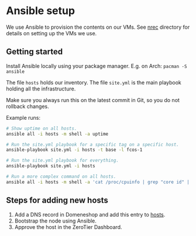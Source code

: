# Ansible setup

We use Ansible to provision the contents on our VMs. See [nrec](../nrec/)
directory for details on setting up the VMs we use.

## Getting started

Install Ansible locally using your package manager. E.g. on Arch:
`pacman -S ansible`

The file `hosts` holds our inventory. The file `site.yml` is the main playbook
holding all the infrastructure.

Make sure you always run this on the latest commit in Git, so you do not
rollback changes.

Example runs:

```bash
# Show uptime on all hosts.
ansible all -i hosts -m shell -a uptime

# Run the site.yml playbook for a specific tag on a specific host.
ansible-playbook site.yml -i hosts -t base -l fcos-1

# Run the site.yml playbook for everything.
ansible-playbook site.yml -i hosts

# Run a more complex command on all hosts.
ansible all -i hosts -m shell -a 'cat /proc/cpuinfo | grep "core id" | wc -l'
```

## Steps for adding new hosts

1. Add a DNS record in Domeneshop and add this entry to [hosts](./hosts).
2. Bootstrap the node using Ansible.
3. Approve the host in the ZeroTier Dashboard.
